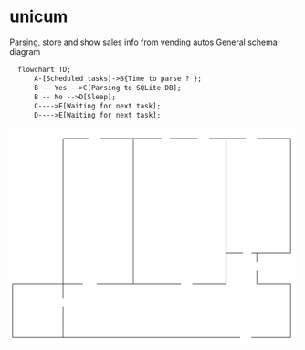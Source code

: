 # unicum
Parsing, store and show  sales info from vending autos 
General schema diagram
```mermaid
  flowchart TD;
      A-[Scheduled tasks]->B{Time to parse ? };
      B -- Yes -->C[Parsing to SQLite DB];
      B -- No -->D[Sleep];
      C---->E[Waiting for next task];
      D---->E[Waiting for next task];
```
![Image Alt](/images/zara-1.png)